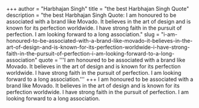 +++
author = "Harbhajan Singh"
title = "the best Harbhajan Singh Quote"
description = "the best Harbhajan Singh Quote: I am honoured to be associated with a brand like Movado. It believes in the art of design and is known for its perfection worldwide. I have strong faith in the pursuit of perfection. I am looking forward to a long association."
slug = "i-am-honoured-to-be-associated-with-a-brand-like-movado-it-believes-in-the-art-of-design-and-is-known-for-its-perfection-worldwide-i-have-strong-faith-in-the-pursuit-of-perfection-i-am-looking-forward-to-a-long-association"
quote = '''I am honoured to be associated with a brand like Movado. It believes in the art of design and is known for its perfection worldwide. I have strong faith in the pursuit of perfection. I am looking forward to a long association.'''
+++
I am honoured to be associated with a brand like Movado. It believes in the art of design and is known for its perfection worldwide. I have strong faith in the pursuit of perfection. I am looking forward to a long association.
